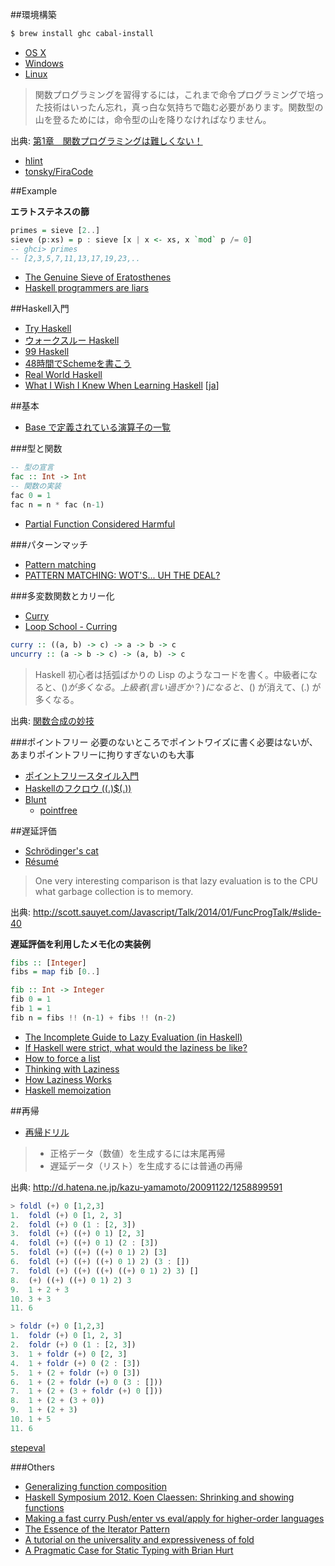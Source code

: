 ##環境構築

```bash
$ brew install ghc cabal-install
```

* [OS X](http://ghcformacosx.github.io/)
* [Windows](https://github.com/fpco/minghc)
* [Linux](https://www.haskell.org/downloads/linux)

> 関数プログラミングを習得するには，これまで命令プログラミングで培った技術はいったん忘れ，真っ白な気持ちで臨む必要があります。関数型の山を登るためには，命令型の山を降りなければなりません。

出典: [第1章　関数プログラミングは難しくない！](http://gihyo.jp/dev/feature/01/functional-prog/0001)

* [hlint](https://hackage.haskell.org/package/hlint)
* [tonsky/FiraCode](https://github.com/tonsky/FiraCode)

##Example

**エラトステネスの篩**

```haskell
primes = sieve [2..]
sieve (p:xs) = p : sieve [x | x <- xs, x `mod` p /= 0]
-- ghci> primes
-- [2,3,5,7,11,13,17,19,23,..
```

* [The Genuine Sieve of Eratosthenes](http://www.cs.hmc.edu/~oneill/papers/Sieve-JFP.pdf)
* [Haskell programmers are liars](http://www.garrisonjensen.com/2015/05/13/haskell-programs-are-lies.html)

##Haskell入門
* [Try Haskell](https://tryhaskell.org/)
* [ウォークスルー Haskell](http://walk.wgag.net/haskell/)
* [99 Haskell](http://www.99haskell.org/)
* [48時間でSchemeを書こう](https://ja.wikibooks.org/wiki/48%E6%99%82%E9%96%93%E3%81%A7Scheme%E3%82%92%E6%9B%B8%E3%81%93%E3%81%86)
* [Real World Haskell](http://book.realworldhaskell.org/read/)
* [What I Wish I Knew When Learning Haskell](http://www.stephendiehl.com/what/) [[ja](https://github.com/Kinokkory/wiwinwlh-jp/wiki)]

##基本
* [Base で定義されている演算子の一覧](http://hackage.haskell.org/package/acme-operators/docs/Acme-Operators-Base.html)

###型と関数
```haskell
-- 型の宣言
fac :: Int -> Int
-- 関数の実装
fac 0 = 1
fac n = n * fac (n-1)
```

* [Partial Function Considered Harmful](http://tanakh.jp/posts/2011-12-25-partial-function-considered-harmful.html)

###パターンマッチ
* [Pattern matching](http://mbps.hatenablog.com/entry/2014/10/04/010000)
* [PATTERN MATCHING: WOT'S... UH THE DEAL?](http://www.stackbuilders.com/news/pattern-matching-wot-s-uh-the-deal)

###多変数関数とカリー化
* [Curry](https://ro-che.info/ccc/10)
* [Loop School - Curring](http://school.looprecur.com/?video=122330958)

```haskell
curry :: ((a, b) -> c) -> a -> b -> c
uncurry :: (a -> b -> c) -> (a, b) -> c
```

> Haskell 初心者は括弧ばかりの Lisp のようなコードを書く。中級者になると、($) が多くなる。上級者(言い過ぎか？)になると、($) が消えて、(.) が多くなる。

出典: [関数合成の妙技](http://d.hatena.ne.jp/kazu-yamamoto/20100702/1278036842)

###ポイントフリー
必要のないところでポイントワイズに書く必要はないが、あまりポイントフリーに拘りすぎないのも大事

* [ポイントフリースタイル入門](http://d.hatena.ne.jp/melpon/20111031/1320024473)
* [Haskellのフクロウ ((.)$(.))](http://uid0130.blogspot.jp/2014/11/haskell_17.html)
* [Blunt](https://blunt.herokuapp.com/)
  * [pointfree](https://hackage.haskell.org/package/pointfree)

##遅延評価
* [Schrödinger's cat](https://ro-che.info/ccc/4)
* [Résumé](https://ro-che.info/ccc/11)

> One very interesting comparison is that lazy evaluation is to the CPU what garbage collection is to memory.

出典: <http://scott.sauyet.com/Javascript/Talk/2014/01/FuncProgTalk/#slide-40>

**遅延評価を利用したメモ化の実装例**

```haskell
fibs :: [Integer]
fibs = map fib [0..]

fib :: Int -> Integer
fib 0 = 1
fib 1 = 1
fib n = fibs !! (n-1) + fibs !! (n-2)
```

* [The Incomplete Guide to Lazy Evaluation (in Haskell)](https://hackhands.com/guide-lazy-evaluation-haskell/)
* [If Haskell were strict, what would the laziness be like?](http://nikita-volkov.github.io/if-haskell-were-strict/)
* [How to force a list](https://ro-che.info/articles/2015-05-28-force-list)
* [Thinking with Laziness](http://begriffs.com/posts/2015-06-17-thinking-with-laziness.html)
* [How Laziness Works](http://two-wrongs.com/how-laziness-works)
* [Haskell memoization](http://lukahorvat.github.io/programming/2014/11/18/haskell-memoization/)

##再帰
* [再帰ドリル](https://github.com/kazu-yamamoto/recursion-drill)

> * 正格データ（数値）を生成するには末尾再帰
> * 遅延データ（リスト）を生成するには普通の再帰

出典: <http://d.hatena.ne.jp/kazu-yamamoto/20091122/1258899591>

```haskell
> foldl (+) 0 [1,2,3]
1.  foldl (+) 0 [1, 2, 3]
2.  foldl (+) 0 (1 : [2, 3])
3.  foldl (+) ((+) 0 1) [2, 3]
4.  foldl (+) ((+) 0 1) (2 : [3])
5.  foldl (+) ((+) ((+) 0 1) 2) [3]
6.  foldl (+) ((+) ((+) 0 1) 2) (3 : [])
7.  foldl (+) ((+) ((+) ((+) 0 1) 2) 3) []
8.  (+) ((+) ((+) 0 1) 2) 3
9.  1 + 2 + 3
10. 3 + 3
11. 6

> foldr (+) 0 [1,2,3]
1.  foldr (+) 0 [1, 2, 3]
2.  foldr (+) 0 (1 : [2, 3])
3.  1 + foldr (+) 0 [2, 3]
4.  1 + foldr (+) 0 (2 : [3])
5.  1 + (2 + foldr (+) 0 [3])
6.  1 + (2 + foldr (+) 0 (3 : []))
7.  1 + (2 + (3 + foldr (+) 0 []))
8.  1 + (2 + (3 + 0))
9.  1 + (2 + 3)
10. 1 + 5
11. 6
```

[stepeval](http://bm380.user.srcf.net/cgi-bin/stepeval.cgi)

###Others
* [Generalizing function composition](http://jaspervdj.be/posts/2014-10-17-generalizing-function-composition.html)
* [Haskell Symposium 2012. Koen Claessen: Shrinking and showing functions](https://www.youtube.com/watch?v=CH8UQJiv9Q4)
* [Making a fast curry Push/enter vs eval/apply for higher-order languages](http://citeseerx.ist.psu.edu/viewdoc/download?doi=10.1.1.134.9317&rep=rep1&type=pdf)
* [The Essence of the Iterator Pattern](https://www.cs.ox.ac.uk/jeremy.gibbons/publications/iterator.pdf)
* [A tutorial on the universality and expressiveness of fold](http://www.cs.nott.ac.uk/~gmh/fold.pdf)
* [A Pragmatic Case for Static Typing with Brian Hurt](https://vimeo.com/72870631)
